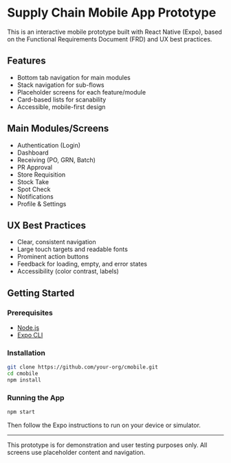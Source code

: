 # Supply Chain Mobile App Prototype

This is an interactive mobile prototype built with React Native (Expo), based on the Functional Requirements Document (FRD) and UX best practices.

## Features
- Bottom tab navigation for main modules
- Stack navigation for sub-flows
- Placeholder screens for each feature/module
- Card-based lists for scanability
- Accessible, mobile-first design

## Main Modules/Screens
- Authentication (Login)
- Dashboard
- Receiving (PO, GRN, Batch)
- PR Approval
- Store Requisition
- Stock Take
- Spot Check
- Notifications
- Profile & Settings

## UX Best Practices
- Clear, consistent navigation
- Large touch targets and readable fonts
- Prominent action buttons
- Feedback for loading, empty, and error states
- Accessibility (color contrast, labels)

## Getting Started

### Prerequisites
- [Node.js](https://nodejs.org/)
- [Expo CLI](https://docs.expo.dev/get-started/installation/)

### Installation
```bash
git clone https://github.com/your-org/cmobile.git
cd cmobile
npm install
```

### Running the App
```bash
npm start
```
Then follow the Expo instructions to run on your device or simulator.

---
This prototype is for demonstration and user testing purposes only. All screens use placeholder content and navigation.
